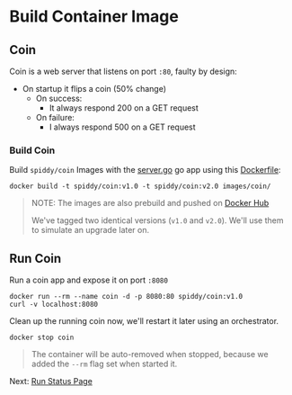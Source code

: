 # Build Container Image

## Coin

Coin is a web server that listens on port `:80`, faulty by design:

* On startup it flips a coin (50% change)
  * On success:
    * It always respond 200 on a GET request
  * On failure:
    * I always respond 500 on a GET request

### Build Coin

Build `spiddy/coin` Images with the [server.go](../images/coin/server.go) go app using this [Dockerfile](../images/coin/Dockerfile):

```shell
docker build -t spiddy/coin:v1.0 -t spiddy/coin:v2.0 images/coin/
```

> NOTE: The images are also prebuild and pushed on [Docker Hub](https://hub.docker.com/r/spiddy/coin/tags/)
>
> We've tagged two identical versions (`v1.0` and `v2.0`). We'll use them to simulate an upgrade later on.

## Run Coin

Run a coin app and expose it on port `:8080`

```shell
docker run --rm --name coin -d -p 8080:80 spiddy/coin:v1.0
curl -v localhost:8080
```

Clean up the running coin now, we'll restart it later using an orchestrator.

```shell
docker stop coin
```

> The container will be auto-removed when stopped, because we added the `--rm` flag set when started it.

Next: [Run Status Page](./03-run-status-page.md)